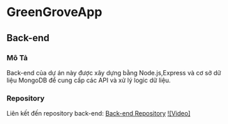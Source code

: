 # GreenGroveApp

## Back-end

### Mô Tả
Back-end của dự án này được xây dựng bằng Node.js,Express và cơ sở dữ liệu MongoDB để cung cấp các API và xử lý logic dữ liệu.

### Repository
Liên kết đến repository back-end: [Back-end Repository](https://github.com/meonguyenvan/GreenGroveBE)
[![Video]](https://youtu.be/WM4ZTvFeAJI)
